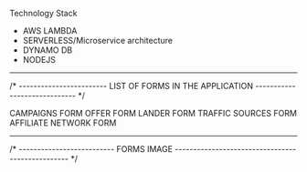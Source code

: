 Technology Stack

* AWS LAMBDA
* SERVERLESS/Microservice architecture
* DYNAMO DB
* NODEJS

---

/* ------------------------ LIST OF FORMS IN THE APPLICATION ----------------------------- */

CAMPAIGNS FORM
OFFER FORM
LANDER FORM
TRAFFIC SOURCES FORM
AFFILIATE NETWORK FORM

---

/* -------------------------- FORMS IMAGE ------------------------------------------------- */



